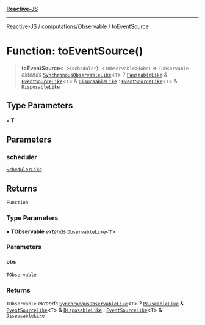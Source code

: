 [**Reactive-JS**](../../../README.md)

***

[Reactive-JS](../../../README.md) / [computations/Observable](../README.md) / toEventSource

# Function: toEventSource()

> **toEventSource**\<`T`\>(`scheduler`): \<`TObservable`\>(`obs`) => `TObservable` *extends* [`SynchronousObservableLike`](../../interfaces/SynchronousObservableLike.md)\<`T`\> ? [`PauseableLike`](../../../utils/interfaces/PauseableLike.md) & [`EventSourceLike`](../../interfaces/EventSourceLike.md)\<`T`\> & [`DisposableLike`](../../../utils/interfaces/DisposableLike.md) : [`EventSourceLike`](../../interfaces/EventSourceLike.md)\<`T`\> & [`DisposableLike`](../../../utils/interfaces/DisposableLike.md)

## Type Parameters

• **T**

## Parameters

### scheduler

[`SchedulerLike`](../../../utils/interfaces/SchedulerLike.md)

## Returns

`Function`

### Type Parameters

• **TObservable** *extends* [`ObservableLike`](../../interfaces/ObservableLike.md)\<`T`\>

### Parameters

#### obs

`TObservable`

### Returns

`TObservable` *extends* [`SynchronousObservableLike`](../../interfaces/SynchronousObservableLike.md)\<`T`\> ? [`PauseableLike`](../../../utils/interfaces/PauseableLike.md) & [`EventSourceLike`](../../interfaces/EventSourceLike.md)\<`T`\> & [`DisposableLike`](../../../utils/interfaces/DisposableLike.md) : [`EventSourceLike`](../../interfaces/EventSourceLike.md)\<`T`\> & [`DisposableLike`](../../../utils/interfaces/DisposableLike.md)
